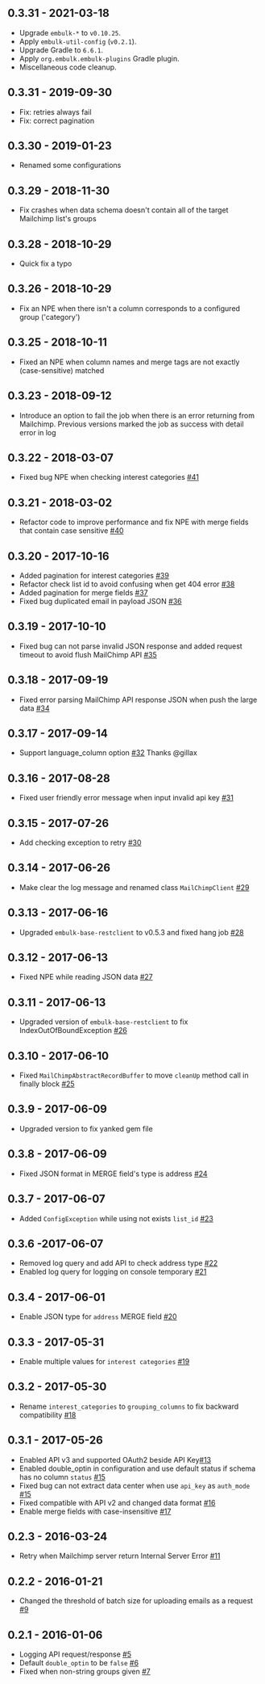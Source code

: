 ## 0.3.31 - 2021-03-18

- Upgrade `embulk-*` to `v0.10.25`.
- Apply `embulk-util-config` (`v0.2.1`).
- Upgrade Gradle to `6.6.1`.
- Apply `org.embulk.embulk-plugins` Gradle plugin.
- Miscellaneous code cleanup.

## 0.3.31 - 2019-09-30

- Fix: retries always fail
- Fix: correct pagination

## 0.3.30 - 2019-01-23

- Renamed some configurations

## 0.3.29 - 2018-11-30

- Fix crashes when data schema doesn't contain all of the target Mailchimp list's groups

## 0.3.28 - 2018-10-29

- Quick fix a typo

## 0.3.26 - 2018-10-29

- Fix an NPE when there isn't a column corresponds to a configured group ('category')

## 0.3.25 - 2018-10-11

- Fixed an NPE when column names and merge tags are not exactly (case-sensitive) matched

## 0.3.23 - 2018-09-12
- Introduce an option to fail the job when there is an error returning from Mailchimp. Previous versions marked the job as success with
detail error in log
## 0.3.22 - 2018-03-07
- Fixed bug NPE when checking interest categories [#41](https://github.com/treasure-data/embulk-output-mailchimp/pull/41)

## 0.3.21 - 2018-03-02
- Refactor code to improve performance and fix NPE with merge fields that contain case sensitive [#40](https://github.com/treasure-data/embulk-output-mailchimp/pull/40)

## 0.3.20 - 2017-10-16
- Added pagination for interest categories [#39](https://github.com/treasure-data/embulk-output-mailchimp/pull/39)
- Refactor check list id to avoid confusing when get 404 error [#38](https://github.com/treasure-data/embulk-output-mailchimp/pull/38)
- Added pagination for merge fields [#37](https://github.com/treasure-data/embulk-output-mailchimp/pull/37)
- Fixed bug duplicated email in payload JSON [#36](https://github.com/treasure-data/embulk-output-mailchimp/pull/36)

## 0.3.19 - 2017-10-10
- Fixed bug can not parse invalid JSON response and added request timeout to avoid flush MailChimp API [#35](https://github.com/treasure-data/embulk-output-mailchimp/pull/35)

## 0.3.18 - 2017-09-19
- Fixed error parsing MailChimp API response JSON when push the large data [#34](https://github.com/treasure-data/embulk-output-mailchimp/pull/34)

## 0.3.17 - 2017-09-14

- Support language_column option [#32](https://github.com/treasure-data/embulk-output-mailchimp/pull/32) Thanks @gillax

## 0.3.16 - 2017-08-28
- Fixed user friendly error message when input invalid api key [#31](https://github.com/treasure-data/embulk-output-mailchimp/pull/31)

## 0.3.15 - 2017-07-26
- Add checking exception to retry [#30](https://github.com/treasure-data/embulk-output-mailchimp/pull/30)

## 0.3.14 - 2017-06-26
- Make clear the log message and renamed class `MailChimpClient` [#29](https://github.com/treasure-data/embulk-output-mailchimp/pull/29)

## 0.3.13 - 2017-06-16
- Upgraded `embulk-base-restclient` to v0.5.3 and fixed hang job [#28](https://github.com/treasure-data/embulk-output-mailchimp/pull/28)

## 0.3.12 - 2017-06-13
- Fixed NPE while reading JSON data [#27](https://github.com/treasure-data/embulk-output-mailchimp/pull/27)

## 0.3.11 - 2017-06-13
- Upgraded version of `embulk-base-restclient` to fix IndexOutOfBoundException [#26](https://github.com/treasure-data/embulk-output-mailchimp/pull/26)

## 0.3.10 - 2017-06-10
- Fixed `MailChimpAbstractRecordBuffer` to move `cleanUp` method call in finally block [#25](https://github.com/treasure-data/embulk-output-mailchimp/pull/25)

## 0.3.9 - 2017-06-09
- Upgraded version to fix yanked gem file

## 0.3.8 - 2017-06-09
- Fixed JSON format in MERGE field's type is address [#24](https://github.com/treasure-data/embulk-output-mailchimp/pull/24)

## 0.3.7 - 2017-06-07
- Added `ConfigException` while using not exists `list_id` [#23](https://github.com/treasure-data/embulk-output-mailchimp/pull/23)

## 0.3.6 -2017-06-07
- Removed log query and add API to check address type [#22](https://github.com/treasure-data/embulk-output-mailchimp/pull/22)
- Enabled log query for logging on console temporary [#21](https://github.com/treasure-data/embulk-output-mailchimp/pull/21)

## 0.3.4 - 2017-06-01
- Enable JSON type for `address` MERGE field [#20](https://github.com/treasure-data/embulk-output-mailchimp/pull/20)

## 0.3.3 - 2017-05-31
- Enable multiple values for `interest categories` [#19](https://github.com/treasure-data/embulk-output-mailchimp/pull/19)

## 0.3.2 - 2017-05-30
- Rename `interest_categories` to `grouping_columns` to fix backward compatibility [#18](https://github.com/treasure-data/embulk-output-mailchimp/pull/18)

## 0.3.1 - 2017-05-26
- Enabled API v3 and supported OAuth2 beside API Key[#13](https://github.com/treasure-data/embulk-output-mailchimp/pull/13)
- Enabled double_optin in configuration and use default status if schema has no column `status` [#15](https://github.com/treasure-data/embulk-output-mailchimp/pull/15)
- Fixed bug can not extract data center when use `api_key` as `auth_mode` [#15](https://github.com/treasure-data/embulk-output-mailchimp/pull/15)
- Fixed compatible with API v2 and changed data format [#16](https://github.com/treasure-data/embulk-output-mailchimp/pull/16)
- Enable merge fields with case-insensitive [#17](https://github.com/treasure-data/embulk-output-mailchimp/pull/17)

## 0.2.3 - 2016-03-24

- Retry when Mailchimp server return Internal Server Error [#11](https://github.com/treasure-data/embulk-output-mailchimp/pull/11)

## 0.2.2 - 2016-01-21

- Changed the threshold of batch size for uploading emails as a request [#9](https://github.com/treasure-data/embulk-output-mailchimp/pull/9)

## 0.2.1 - 2016-01-06

- Logging API request/response [#5](https://github.com/treasure-data/embulk-output-mailchimp/pull/5)
- Default `double_optin` to be `false` [#6](https://github.com/treasure-data/embulk-output-mailchimp/pull/6)
- Fixed when non-string groups given [#7](https://github.com/treasure-data/embulk-output-mailchimp/pull/7)
